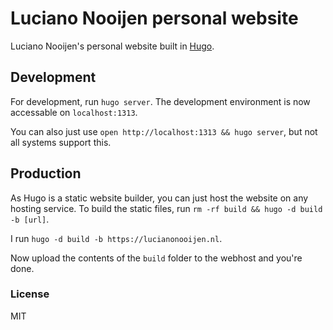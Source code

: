 # Luciano Nooijen personal website

Luciano Nooijen's personal website built in [Hugo](https://gohugo.io).

## Development

For development, run `hugo server`. The development environment is now accessable on `localhost:1313`.

You can also just use `open http://localhost:1313 && hugo server`, but not all systems support this.

## Production

As Hugo is a static website builder, you can just host the website on any hosting service. To build the static files, run `rm -rf build && hugo -d build -b [url]`.

I run `hugo -d build -b https://lucianonooijen.nl`.

Now upload the contents of the `build` folder to the webhost and you're done.

### License

MIT